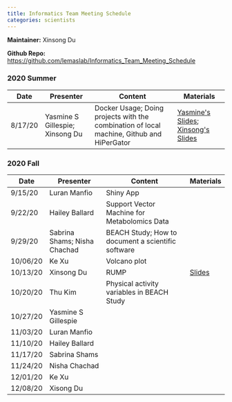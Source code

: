 ```yaml
---
title: Informatics Team Meeting Schedule
categories: scientists
---
```


**Maintainer:** Xinsong Du

**Github Repo:** https://github.com/lemaslab/Informatics_Team_Meeting_Schedule

### 2020 Summer

| Date   | Presenter                       | Content                                                                                   | Materials |
| ------- | ------------------------------- | ----------------------------------------------------------------------------------------- | --------- |
| 8/17/20 | Yasmine S Gillespie; Xinsong Du | Docker Usage; Doing projects with the combination of local machine, Github and HiPerGator |[Yasmine's Slides](https://github.com/lemaslab/Informatics_Team_Meeting_Schedule/blob/master/presentation/Docker_Yasmine.pptx); [Xinsong's Slides](https://github.com/lemaslab/Informatics_Team_Meeting_Schedule/blob/master/presentation/Github_UFRC_Xinsong.pptx)           |

### 2020 Fall

| Date   | Presenter                          | Content                                      | Materials                               |
| ------- | --------------------------------- | -------------------------------------------- | --------------------------------------- |
| 9/15/20 | Luran Manfio                      | Shiny App                                    |                                         |
| 9/22/20 | Hailey Ballard                    | Support Vector Machine for Metabolomics Data |                                         |
| 9/29/20 | Sabrina Shams; Nisha Chachad      | BEACH Study; How to document a scientific software|                                         |
| 10/06/20| Ke Xu                             | Volcano plot                                 |                                         |
| 10/13/20| Xinsong Du                        | RUMP                                         |[Slides](https://bit.ly/34Pue09)         |
| 10/20/20| Thu Kim                           | Physical activity variables in BEACH Study   |                                         |
| 10/27/20| Yasmine S Gillespie               |                                              |                                         |
| 11/03/20| Luran Manfio                      |                                              |                                         |
| 11/10/20| Hailey Ballard                    |                                              |                                         |
| 11/17/20| Sabrina Shams                     |                                              |                                         |
| 11/24/20| Nisha Chachad                     |                                              |                                         |
| 12/01/20| Ke Xu                             |                                              |                                         |
| 12/08/20| Xisong Du                         |                                              |                                         |